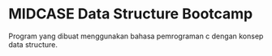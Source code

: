 # MIDCASE Data Structure Bootcamp

Program yang dibuat menggunakan bahasa pemrograman c dengan konsep data structure.
